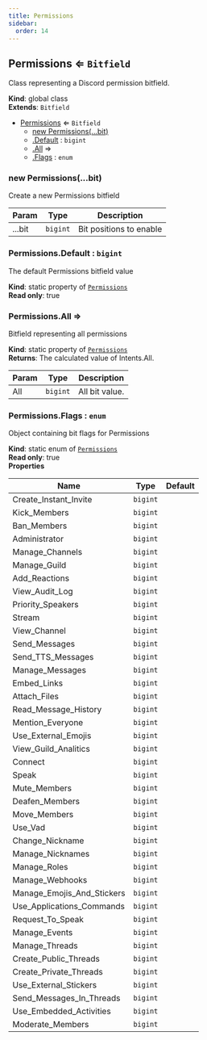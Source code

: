 ```yaml
---
title: Permissions
sidebar:
  order: 14
---
```




## Permissions ⇐ <code>Bitfield</code>
Class representing a Discord permission bitfield.

**Kind**: global class  
**Extends**: <code>Bitfield</code>  

* [Permissions](#Permissions) ⇐ <code>Bitfield</code>
    * [new Permissions(...bit)](#new_Permissions_new)
    * [.Default](#Permissions.Default) : <code>bigint</code>
    * [.All](#Permissions.All) ⇒
    * [.Flags](#Permissions.Flags) : <code>enum</code>

<a name="new_Permissions_new"></a>

### new Permissions(...bit)
Create a new Permissions bitfield


| Param | Type | Description |
| --- | --- | --- |
| ...bit | <code>bigint</code> | Bit positions to enable |

<a name="Permissions.Default"></a>

### Permissions.Default : <code>bigint</code>
The default Permissions bitfield value

**Kind**: static property of [<code>Permissions</code>](#Permissions)  
**Read only**: true  
<a name="Permissions.All"></a>

### Permissions.All ⇒
Bitfield representing all permissions

**Kind**: static property of [<code>Permissions</code>](#Permissions)  
**Returns**: The calculated value of Intents.All.  

| Param | Type | Description |
| --- | --- | --- |
| All | <code>bigint</code> | All bit value. |

<a name="Permissions.Flags"></a>

### Permissions.Flags : <code>enum</code>
Object containing bit flags for Permissions

**Kind**: static enum of [<code>Permissions</code>](#Permissions)  
**Read only**: true  
**Properties**

| Name | Type | Default |
| --- | --- | --- |
| Create_Instant_Invite | <code>bigint</code> | <code></code> | 
| Kick_Members | <code>bigint</code> | <code></code> | 
| Ban_Members | <code>bigint</code> | <code></code> | 
| Administrator | <code>bigint</code> | <code></code> | 
| Manage_Channels | <code>bigint</code> | <code></code> | 
| Manage_Guild | <code>bigint</code> | <code></code> | 
| Add_Reactions | <code>bigint</code> | <code></code> | 
| View_Audit_Log | <code>bigint</code> | <code></code> | 
| Priority_Speakers | <code>bigint</code> | <code></code> | 
| Stream | <code>bigint</code> | <code></code> | 
| View_Channel | <code>bigint</code> | <code></code> | 
| Send_Messages | <code>bigint</code> | <code></code> | 
| Send_TTS_Messages | <code>bigint</code> | <code></code> | 
| Manage_Messages | <code>bigint</code> | <code></code> | 
| Embed_Links | <code>bigint</code> | <code></code> | 
| Attach_Files | <code>bigint</code> | <code></code> | 
| Read_Message_History | <code>bigint</code> | <code></code> | 
| Mention_Everyone | <code>bigint</code> | <code></code> | 
| Use_External_Emojis | <code>bigint</code> | <code></code> | 
| View_Guild_Analitics | <code>bigint</code> | <code></code> | 
| Connect | <code>bigint</code> | <code></code> | 
| Speak | <code>bigint</code> | <code></code> | 
| Mute_Members | <code>bigint</code> | <code></code> | 
| Deafen_Members | <code>bigint</code> | <code></code> | 
| Move_Members | <code>bigint</code> | <code></code> | 
| Use_Vad | <code>bigint</code> | <code></code> | 
| Change_Nickname | <code>bigint</code> | <code></code> | 
| Manage_Nicknames | <code>bigint</code> | <code></code> | 
| Manage_Roles | <code>bigint</code> | <code></code> | 
| Manage_Webhooks | <code>bigint</code> | <code></code> | 
| Manage_Emojis_And_Stickers | <code>bigint</code> | <code></code> | 
| Use_Applications_Commands | <code>bigint</code> | <code></code> | 
| Request_To_Speak | <code>bigint</code> | <code></code> | 
| Manage_Events | <code>bigint</code> | <code></code> | 
| Manage_Threads | <code>bigint</code> | <code></code> | 
| Create_Public_Threads | <code>bigint</code> | <code></code> | 
| Create_Private_Threads | <code>bigint</code> | <code></code> | 
| Use_External_Stickers | <code>bigint</code> | <code></code> | 
| Send_Messages_In_Threads | <code>bigint</code> | <code></code> | 
| Use_Embedded_Activities | <code>bigint</code> | <code></code> | 
| Moderate_Members | <code>bigint</code> | <code></code> | 

